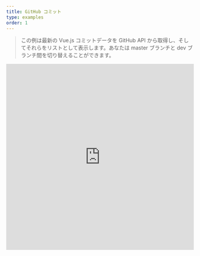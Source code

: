 ```yaml
---
title: GitHub コミット
type: examples
order: 1
---
```


> この例は最新の Vue.js コミットデータを GitHub API から取得し、そしてそれらをリストとして表示します。あなたは master ブランチと dev ブランチ間を切り替えることができます。

<iframe width="100%" height="500" src="https://jsfiddle.net/yyx990803/c5g8xnar/embedded/result,html,js,css" allowfullscreen="allowfullscreen" frameborder="0"></iframe>
